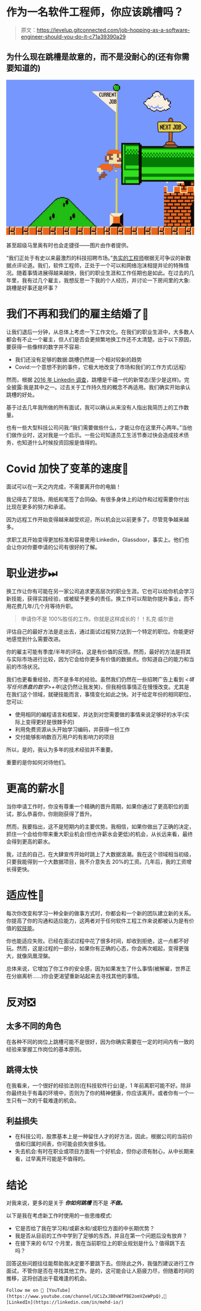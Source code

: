 # 作为一名软件工程师，你应该跳槽吗？

> 原文：<https://levelup.gitconnected.com/job-hopping-as-a-software-engineer-should-you-do-it-c71a39390a29>

## 为什么现在跳槽是故意的，而不是没耐心的(还有你需要知道的)

![](img/b3745bf8a81a726ba08566ade8aad0db.png)

甚至超级马里奥有时也会走捷径——图片由作者提供。

“我们正处于有史以来最激烈的科技招聘市场。”[务实的工程师](https://blog.pragmaticengineer.com/off-cycle-compensation-adjustments-for-software-engineers-in-2021/)根据无可争议的新数据点评论道。我们，软件工程师，正处于一个可以和网络泡沫相提并论的特殊情况。随着事情进展得越来越快，我们的职业生涯和工作任期也是如此。在过去的几年里，我有过几个雇主，我想反思一下我的个人经历，并讨论一下房间里的大象:跳槽是好事还是坏事？

# 我们不再和我们的雇主结婚了💒

让我们退后一分钟，从总体上考虑一下工作文化。在我们的职业生涯中，大多数人都会有不止一个雇主，但人们是否会更频繁地换工作还不太清楚。出于以下原因，要获得一些像样的数字并不容易:

*   我们还没有足够的数据:跳槽仍然是一个相对较新的趋势
*   Covid:一个意想不到的事件，它极大地改变了市场和我们的工作方式(远程)

然而，根据 [2016 年 Linkedin 调查](https://blog.linkedin.com/2016/04/12/will-this-year_s-college-grads-job-hop-more-than-previous-grads)，跳槽是千禧一代的新常态(至少是这样)。完全披露:我是其中之一。过去关于工作持久性的概念不再适用。我们确实开始承认跳槽的好处。

基于过去几年我所做的所有面试，我可以确认从来没有人指出我简历上的工作数量。

也有一些大型科技公司问我:“我们需要做些什么，才能让你在这里开心两年。”当他们做作业时，这对我是一个启示。一些公司知道员工生活节奏过快会造成技术债务，也知道什么时候投资回报是值得的。

# Covid 加快了变革的速度🏃

面试可以在一天之内完成，不需要离开你的电脑！

我记得去了现场，用纸和笔签了合同😱。有很多身体上的动作和过程需要你付出比现在更多的努力和承诺。

因为远程工作开始变得越来越受欢迎，所以机会比以前更多了。尽管竞争越来越多。

求职工具开始变得更加标准和容易使用:Linkedin，Glassdoor，事实上。他们也会让你对你要申请的公司有很好的了解。

# 职业进步⏭

换工作让你有可能在另一家公司追求更高层次的职业生涯。它也可以给你机会学习新技能，获得实践经验，或被赋予更多的责任。换工作可以帮助你提升事业，而不用花费几年/几个月等待升职。

> 申请你不是 100%胜任的工作。你就是这样成长的！！扎克·威尔逊

评估自己的最好方法是走出去，通过面试过程努力达到一个特定的职位。你能更好地感觉到什么需要改进。

你的雇主可能有季度/半年的评估，这是有价值的反馈。然而，最好的方法是将其与实际市场进行比较，因为它会给你更多有价值的数据点。你知道自己的能力和当前的市场状况。

我们也更看重经验，而不是多年的经验。虽然我们仍然在一些招聘广告上看到 *<填写任何愚蠢的数字>+年*(这仍然让我发笑)，但我相信事情正在慢慢改变。尤其是在我们这个领域，就硬技能而言，事情变化如此之快。对于给定年份的相同职位，您可以:

*   使用相同的编程语言和框架，并达到对您需要做的事情来说足够好的水平(实际上变得更好是很棘手的)
*   利用免费资源从头开始学习编码，并获得一份工作
*   交付能够影响数百万用户的有影响力的项目

所以，是的，我认为多年的技术经验并不重要。

重要的是你如何对待他们。

# 更高的薪水💸

当你申请工作时，你没有尊重一个精确的晋升周期，如果你通过了更高职位的面试，那么恭喜你，你刚刚获得了晋升。

然而，我要指出，这不是短期内的主要优势。我相信，如果你做出了正确的决定，抓住一个会给你带来重大职业机会(但也许薪水会更低)的机会，从长远来看，最终会得到更高的薪水。

我，过去的自己，在大肆宣传开始时跳上了大数据浪潮。我在这个领域相当初级，只要我能得到一个大数据项目，我不介意失去 20%的工资。几年后，我的工资增长得更快。

# 适应性🦎

每次你改变和学习一种全新的做事方式时，你都会和一个新的团队建立新的关系。你提高了你的沟通和适应能力，这两者对于任何软件工程工作来说都被认为是有价值的[软技能](https://www.indeed.com/career-advice/resumes-cover-letters/soft-skills)。

你也能适应失败。已经在面试过程中花了很多时间，却收到拒绝，这一点都不好玩。然而，这是过程的一部分，如果你有正确的心态，你会再次崛起，变得更强大，就像凤凰涅槃。

总体来说，它增加了你工作的安全感，因为如果发生了什么事情(被解雇，世界正在分崩离析……)你会更渴望重新站起来去寻找其他的事情。

# 反对❎

## 太多不同的角色

在各种不同的岗位上跳槽可能不是很好，因为你确实需要在一定的时间内有一致的经验来掌握工作岗位的基本原则。

## 跳得太快

在我看来，一个很好的经验法则(在科技软件行业)是，1 年前离职可能不好。除非你最终处于有毒的环境中，否则为了你的精神健康，你应该离开。或者你有一个一生只有一次的千载难逢的机会。

## 利益损失

*   在科技公司，股票基本上是一种留住人才的好方法，因此，根据公司的当前价值和归属时间表，你可能会损失很多钱。
*   失去机会:有时在职业或项目方面有一个好机会，但你必须有耐心，从中长期来看，过早离开可能是不值得的。

# 结论

对我来说，更多的是关于 ***你如何跳槽*** 而不是 ***不做。***

以下是我在考虑新工作时使用的一些思维模式:

*   它是否给了我在学习和/或薪水和/或职位方面的中长期优势？
*   我是否从目前的工作中学到了足够的东西，并且在第一个问题后没有放弃？
*   在接下来的 6/12 个月里，我在当前职位上的职业规划是什么？值得跳下去吗？

回答这些问题往往能帮助我决定要不要跳下去。但除此之外，我强烈建议进行工作面试，不管你是否在寻找其他工作。是的，这可能会让人筋疲力尽，但随着时间的推移，这将创造出千载难逢的机会。

```
Follow me on 🎥 [YouTube](https://www.youtube.com/channel/UCiZxJB0xWfPBE2omVZeWPpQ),🔗 [LinkedIn](https://linkedin.com/in/mehd-io/)
```